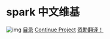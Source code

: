 # spark 中文维基
![img](https://badges.toozhao.com/badges/01HQZJ60RTR6B4SHM1CR96TZ3R/green.svg?i=1) [目录](https://snowcutieowo.github.io/spark/#!index.md) [Continue Project](https://github.com/SnowCutieOwO/Continue) [资助翻译！](https://afdian.net/@SnowCutieOwO)